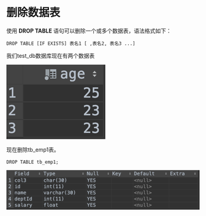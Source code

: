 # 删除数据表

使用 **DROP TABLE** 语句可以删除一个或多个数据表，语法格式如下：

```text
DROP TABLE [IF EXISTS] 表名1 [ ,表名2, 表名3 ...]
```

我们test\_db数据库现在有两个数据表

![](../.gitbook/assets/image%20%2856%29.png)

现在删除tb\_emp1表。

```text
DROP TABLE tb_emp1;
```

![](../.gitbook/assets/image%20%2814%29.png)

